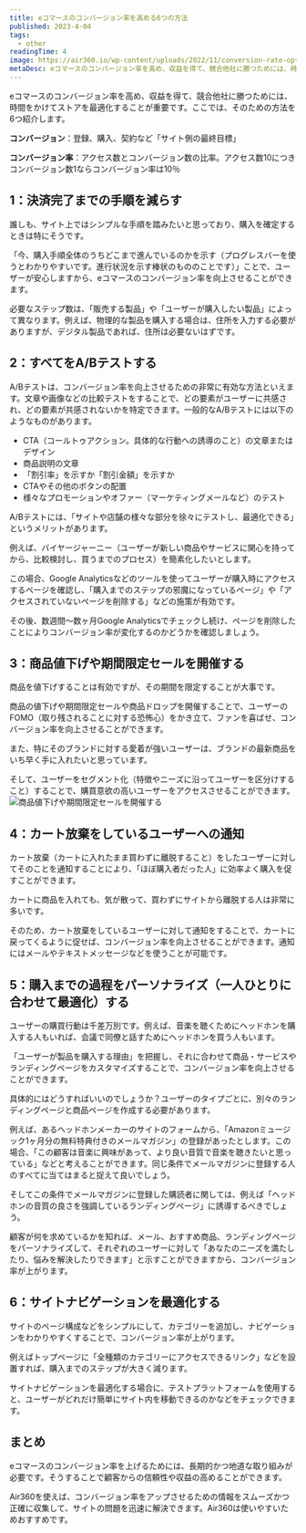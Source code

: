 ```yaml
---
title: eコマースのコンバージョン率を高める6つの方法
published: 2023-4-04
tags: 
  - other
readingTime: 4
image: https://air360.io/wp-content/uploads/2022/11/conversion-rate-optimization.jpg
metaDesc: eコマースのコンバージョン率を高め、収益を得て、競合他社に勝つためには、時間をかけてストアを最適化することが重要です。ここでは、そのための方法を6つ紹介します。
---
```


eコマースのコンバージョン率を高め、収益を得て、競合他社に勝つためには、時間をかけてストアを最適化することが重要です。ここでは、そのための方法を6つ紹介します。

**コンバージョン**：登録、購入、契約など「サイト側の最終目標」

**コンバージョン率**：アクセス数とコンバージョン数の比率。アクセス数10につきコンバージョン数1ならコンバージョン率は10％

## 1：決済完了までの手順を減らす
誰しも、サイト上ではシンプルな手順を踏みたいと思っており、購入を確定するときは特にそうです。

「今、購入手順全体のうちどこまで進んでいるのかを示す（プログレスバーを使うとわかりやすいです。進行状況を示す棒状のもののことです）」ことで、ユーザーが安心しますから、eコマースのコンバージョン率を向上させることができます。

必要なステップ数は、「販売する製品」や「ユーザーが購入したい製品」によって異なります。例えば、物理的な製品を購入する場合は、住所を入力する必要がありますが、デジタル製品であれば、住所は必要ないはずです。

## 2：すべてをA/Bテストする
A/Bテストは、コンバージョン率を向上させるための非常に有効な方法といえます。文章や画像などの比較テストをすることで、どの要素がユーザーに共感され、どの要素が共感されないかを特定できます。一般的なA/Bテストには以下のようなものがあります。
- CTA（コールトゥアクション。具体的な行動への誘導のこと）の文章またはデザイン 
- 商品説明の文章
- 「割引率」を示すか「割引金額」を示すか
- CTAやその他のボタンの配置
- 様々なプロモーションやオファー（マーケティングメールなど）のテスト

A/Bテストには、「サイトや店舗の様々な部分を徐々にテストし、最適化できる」というメリットがあります。

例えば、バイヤージャーニー（ユーザーが新しい商品やサービスに関心を持ってから、比較検討し、買うまでのプロセス）を簡素化したいとします。

この場合、Google Analyticsなどのツールを使ってユーザーが購入時にアクセスするページを確認し、「購入までのステップの邪魔になっているページ」や「アクセスされていないページを削除する」などの施策が有効です。

その後、数週間～数ヶ月Google Analyticsでチェックし続け、ページを削除したことによりコンバージョン率が変化するのかどうかを確認しましょう。

## 3：商品値下げや期間限定セールを開催する
商品を値下げすることは有効ですが、その期間を限定することが大事です。

商品の値下げや期間限定セールや商品ドロップを開催することで、ユーザーのFOMO（取り残されることに対する恐怖心）をかき立て、ファンを喜ばせ、コンバージョン率を向上させることができます。

また、特にそのブランドに対する愛着が強いユーザーは、ブランドの最新商品をいち早く手に入れたいと思っています。

そして、ユーザーをセグメント化（特徴やニーズに沿ってユーザーを区分けすること）することで、購買意欲の高いユーザーをアクセスさせることができます。
![商品値下げや期間限定セールを開催する](https://air360.io/wp-content/uploads/2022/11/conversion-rate-optimization-1.jpg)

## 4：カート放棄をしているユーザーへの通知
カート放棄（カートに入れたまま買わずに離脱すること）をしたユーザーに対してそのことを通知することにより、「ほぼ購入者だった人」に効率よく購入を促すことができます。

カートに商品を入れても、気が散って、買わずにサイトから離脱する人は非常に多いです。

そのため、カート放棄をしているユーザーに対して通知をすることで、カートに戻ってくるように促せば、コンバージョン率を向上させることができます。通知にはメールやテキストメッセージなどを使うことが可能です。

## 5：購入までの過程をパーソナライズ（一人ひとりに合わせて最適化）する
ユーザーの購買行動は千差万別です。例えば、音楽を聴くためにヘッドホンを購入する人もいれば、会議で同僚と話すためにヘッドホンを買う人もいます。

「ユーザーが製品を購入する理由」を把握し、それに合わせて商品・サービスやランディングページをカスタマイズすることで、コンバージョン率を向上させることができます。

具体的にはどうすればいいのでしょうか？ユーザーのタイプごとに、別々のランディングページと商品ページを作成する必要があります。

例えば、あるヘッドホンメーカーのサイトのフォームから、「Amazonミュージック1ヶ月分の無料特典付きのメールマガジン」の登録があったとします。この場合、「この顧客は音楽に興味があって、より良い音質で音楽を聴きたいと思っている」などと考えることができます。同じ条件でメールマガジンに登録する人のすべてに当てはまると捉えて良いでしょう。

そしてこの条件でメールマガジンに登録した購読者に関しては、例えば「ヘッドホンの音質の良さを強調しているランディングページ」に誘導するべきでしょう。

顧客が何を求めているかを知れば、メール、おすすめ商品、ランディングページをパーソナライズして、それぞれのユーザーに対して「あなたのニーズを満たしたり、悩みを解決したりできます」と示すことができますから、コンバージョン率が上がります。

## 6：サイトナビゲーションを最適化する
サイトのページ構成などをシンプルにして、カテゴリーを追加し、ナビゲーションをわかりやすくすることで、コンバージョン率が上がります。

例えばトップページに「全種類のカテゴリーにアクセスできるリンク」などを設置すれば、購入までのステップが大きく減ります。

サイトナビゲーションを最適化する場合に、テストプラットフォームを使用すると、ユーザーがどれだけ簡単にサイト内を移動できるのかなどをチェックできます。

## まとめ
eコマースのコンバージョン率を上げるためには、長期的かつ地道な取り組みが必要です。そうすることで顧客からの信頼性や収益の高めることができます。

Air360を使えば、コンバージョン率をアップさせるための情報をスムーズかつ正確に収集して、サイトの問題を迅速に解決できます。Air360は使いやすいためおすすめです。